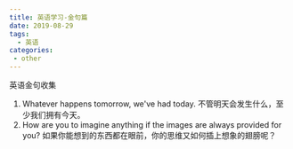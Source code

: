 ```yaml
---
title: 英语学习-金句篇
date: 2019-08-29
tags:
  - 英语
categories:
 - other
---
```


英语金句收集
<!-- more -->

1. Whatever happens tomorrow, we've had today. 不管明天会发生什么，至少我们拥有今天。
2. How are you to imagine anything if the images are always provided for you? 如果你能想到的东西都在眼前，你的思维又如何插上想象的翅膀呢？

